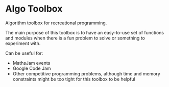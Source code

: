 Algo Toolbox
============

Algorithm toolbox for recreational programming.

The main purpose of this toolbox is to have an easy-to-use set of functions and modules when there is a fun problem to solve or something to experiment with.

Can be useful for:

- MathsJam events
- Google Code Jam
- Other competitive programming problems, although time and memory constraints might be too tight for this toolbox to be helpful
